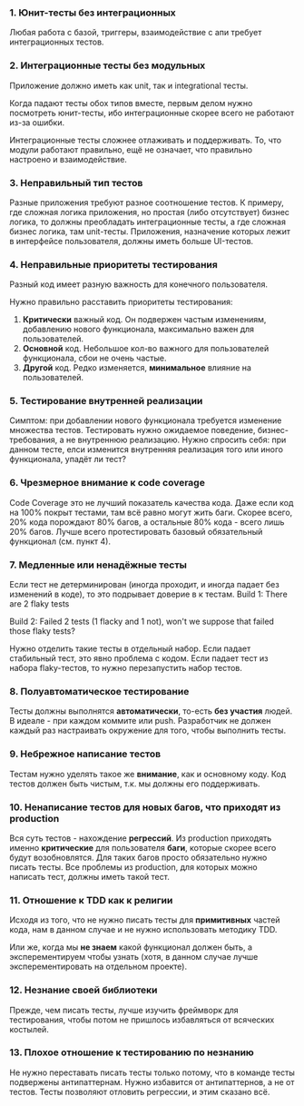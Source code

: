 
### 1. Юнит-тесты без интеграционных

Любая работа с базой, триггеры, взаимодействие с апи требует интеграционных тестов.
### 2. Интеграционные тесты без модульных

Приложение должно иметь как unit, так и integrational тесты. 

Когда падают тесты обох типов вместе, первым делом нужно посмотреть юнит-тесты, ибо интеграционные скорее всего не работают из-за ошибки.

Интеграционные тесты сложнее отлаживать и поддерживать. То, что модули работают правильно, ещё не означает, что правильно настроено и взаимодействие.

### 3. Неправильный тип тестов

Разные приложения требуют разное соотношение тестов. К примеру, где сложная логика приложения, но простая (либо отсутствует) бизнес логика, то должны преобладать интеграционные тесты, а где сложная бизнес логика, там unit-тесты. Приложения, назначение которых лежит в интерфейсе пользователя, должны иметь больше UI-тестов.

### 4. Неправильные приоритеты тестирования

Разный код имеет разную важность для конечного пользователя.

Нужно правильно расставить приоритеты тестирования:

1) **Критически** важный код. Он подвержен частым изменениям, добавлению нового функционала, максимально важен для пользователей.
2) **Основной** код. Небольшое кол-во важного для пользователей функционала, сбои не очень частые.
3) **Другой** код. Редко изменяется, **минимальное** влияние на пользователей.

### 5. Тестирование внутренней реализации

Симптом: при добавлении нового функционала требуется изменение множества тестов.
Тестировать нужно ожидаемое поведение, бизнес-требования, а не внутреннюю реализацию.
Нужно спросить себя: при данном тесте, елси изменится внутренняя реализация того или иного функционала, упадёт ли тест?

### 6. Чрезмерное внимание к code coverage

Code Coverage это не лучший показатель качества кода. Даже если код на 100% покрыт тестами, там всё равно могут жить баги. Скорее всего, 20% кода порождают 80% багов, а остальные 80% кода - всего лишь 20% багов.
Лучше всего протестировать базовый обязательный функционал (см. пункт 4).

### 7. Медленные или ненадёжные тесты

Если тест не детерминирован (иногда проходит, и иногда падает без изменений в коде), то это подрывает доверие в к тестам.
Build 1:
There are 2 flaky tests

Build 2:
Failed 2 tests (1 flacky and 1 not), won't we suppose that failed those flaky tests?

Нужно отделить такие тесты в отдельный набор. Если падает стабильный тест, это явно проблема с кодом. Если падает тест из набора flaky-тестов, то нужно перезапустить набор тестов.

### 8. Полуавтоматическое тестирование

Тесты должны выполнятся **автоматически**, то-есть **без участия** людей. В идеале - при каждом коммите или push.
Разработчик не должен каждый раз настраивать окружение для того, чтобы выполнить тесты.

### 9. Небрежное написание тестов

Тестам нужно уделять такое же **внимание**, как и основному коду. Код тестов должен быть чистым, т.к. мы должны его поддерживать.

### 10. Ненаписание тестов для новых багов, что приходят из production

Вся суть тестов - нахождение **регрессий**. 
Из production приходять именно **критические** для пользователя **баги**, которые скорее всего будут возобновлятся.
Для таких багов просто обязательно нужно писать тесты.
Все проблемы из production, для которых можно написать тест, должны иметь такой тест.

### 11. Отношение к TDD как к религии

Исходя из того, что не нужно писать тесты для **примитивных** частей кода, нам в данном случае и не нужно использовать методику TDD.

Или же, когда мы **не знаем** какой функционал должен быть, а эксперементируем чтобы узнать (хотя, в данном случае лучше эксперементировать на отдельном проекте).

### 12. Незнание своей библиотеки

Прежде, чем писать тесты, лучше изучить фреймворк для тестирования, чтобы потом не пришлось избавляться от всяческих костылей.

### 13. Плохое отношение к тестированию по незнанию

Не нужно переставать писать тесты только потому, что в команде тесты подвержены антипаттернам. Нужно избавится от антипаттернов, а не от тестов.
Тесты позволяют отловить регрессии, и этим сказано всё.
